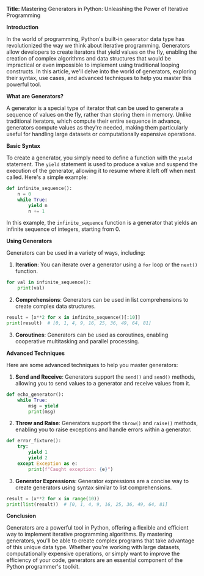 **Title:** Mastering Generators in Python: Unleashing the Power of Iterative Programming

**Introduction**

In the world of programming, Python's built-in `generator` data type has revolutionized the way we think about iterative programming. Generators allow developers to create iterators that yield values on the fly, enabling the creation of complex algorithms and data structures that would be impractical or even impossible to implement using traditional looping constructs. In this article, we'll delve into the world of generators, exploring their syntax, use cases, and advanced techniques to help you master this powerful tool.

**What are Generators?**

A generator is a special type of iterator that can be used to generate a sequence of values on the fly, rather than storing them in memory. Unlike traditional iterators, which compute their entire sequence in advance, generators compute values as they're needed, making them particularly useful for handling large datasets or computationally expensive operations.

**Basic Syntax**

To create a generator, you simply need to define a function with the `yield` statement. The `yield` statement is used to produce a value and suspend the execution of the generator, allowing it to resume where it left off when next called. Here's a simple example:
```python
def infinite_sequence():
    n = 0
    while True:
        yield n
        n += 1
```
In this example, the `infinite_sequence` function is a generator that yields an infinite sequence of integers, starting from 0.

**Using Generators**

Generators can be used in a variety of ways, including:

1. **Iteration**: You can iterate over a generator using a `for` loop or the `next()` function.
```python
for val in infinite_sequence():
    print(val)
```
2. **Comprehensions**: Generators can be used in list comprehensions to create complex data structures.
```python
result = [x**2 for x in infinite_sequence()[:10]]
print(result)  # [0, 1, 4, 9, 16, 25, 36, 49, 64, 81]
```
3. **Coroutines**: Generators can be used as coroutines, enabling cooperative multitasking and parallel processing.

**Advanced Techniques**

Here are some advanced techniques to help you master generators:

1. **Send and Receive**: Generators support the `send()` and `send()` methods, allowing you to send values to a generator and receive values from it.
```python
def echo_generator():
    while True:
        msg = yield
        print(msg)
```
2. **Throw and Raise**: Generators support the `throw()` and `raise()` methods, enabling you to raise exceptions and handle errors within a generator.
```python
def error_fixture():
    try:
        yield 1
        yield 2
    except Exception as e:
        print(f"Caught exception: {e}")
```
3. **Generator Expressions**: Generator expressions are a concise way to create generators using syntax similar to list comprehensions.
```python
result = (x**2 for x in range(10))
print(list(result))  # [0, 1, 4, 9, 16, 25, 36, 49, 64, 81]
```
**Conclusion**

Generators are a powerful tool in Python, offering a flexible and efficient way to implement iterative programming algorithms. By mastering generators, you'll be able to create complex programs that take advantage of this unique data type. Whether you're working with large datasets, computationally expensive operations, or simply want to improve the efficiency of your code, generators are an essential component of the Python programmer's toolkit.